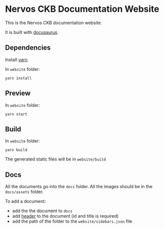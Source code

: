 
# Nervos CKB Documentation Website

This is the Nervos CKB documentation website. 

It is built with [docusaurus](https://docusaurus.io/).

## Dependencies
Install [yarn](https://yarnpkg.com/en/).

In `website` folder:
```shell
yarn install
```

## Preview
In `website` folder:
```shell
yarn start
```

## Build
In `website` folder:
```shell
yarn build
```

The generated static files will be in `website/build`

## Docs
All the documents go into the `docs` folder. All the images should be in the `docs/assets` folder.

To add a document:
* add the the document to `docs`
* add [header](https://docusaurus.io/docs/en/next/adding-blog#adding-posts) to the document (id and title is required)
* add the path of the folder to the `website/sidebars.json` file
